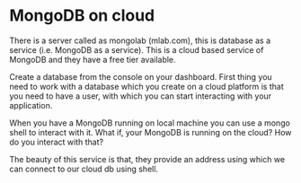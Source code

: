 # MongoDB on cloud

There is a server called as mongolab (mlab.com), this is database as a service (i.e. MongoDB as a service). This is a cloud based service of MongoDB and they have a free tier available.

Create a database from the console on your dashboard.
First thing you need to work with a database which you create on a cloud platform is that you need to have a user, with which you can start interacting with your application.

When you have a MongoDB running on local machine you can use a mongo shell to interact with it. What if, your MongoDB is running on the cloud? How do you interact with that?

The beauty of this service is that, they provide an address using which we can connect to our cloud db using shell.
